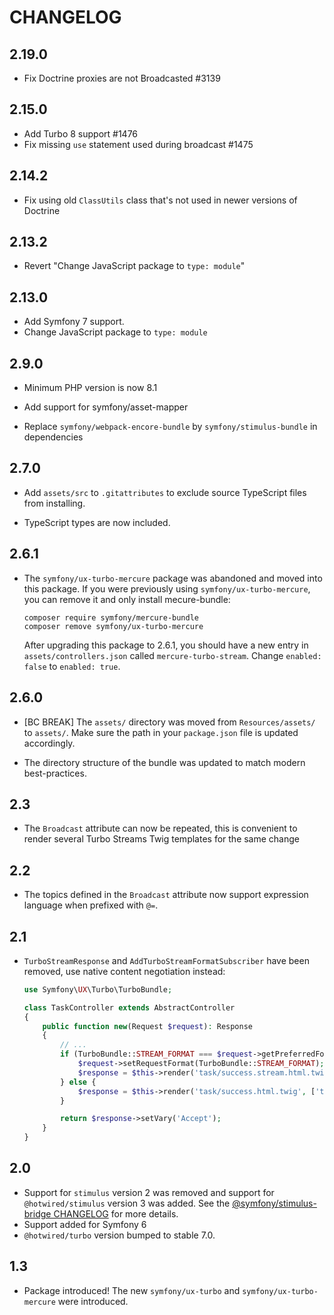 # CHANGELOG

## 2.19.0

-   Fix Doctrine proxies are not Broadcasted #3139

## 2.15.0

-   Add Turbo 8 support #1476
-   Fix missing `use` statement used during broadcast #1475

## 2.14.2

-   Fix using old `ClassUtils` class that's not used in newer versions of Doctrine

## 2.13.2

-   Revert "Change JavaScript package to `type: module`"

## 2.13.0

-   Add Symfony 7 support.
-   Change JavaScript package to `type: module`

## 2.9.0

-   Minimum PHP version is now 8.1

-   Add support for symfony/asset-mapper

-   Replace `symfony/webpack-encore-bundle` by `symfony/stimulus-bundle` in dependencies

## 2.7.0

-   Add `assets/src` to `.gitattributes` to exclude source TypeScript files from
    installing.

-   TypeScript types are now included.

## 2.6.1

-   The `symfony/ux-turbo-mercure` package was abandoned and moved into this package.
    If you were previously using `symfony/ux-turbo-mercure`, you can remove it
    and only install mecure-bundle:

    ```
    composer require symfony/mercure-bundle
    composer remove symfony/ux-turbo-mercure
    ```

    After upgrading this package to 2.6.1, you should have a new entry in
    `assets/controllers.json` called `mercure-turbo-stream`. Change
    `enabled: false` to `enabled: true`.

## 2.6.0

-   [BC BREAK] The `assets/` directory was moved from `Resources/assets/` to `assets/`. Make
    sure the path in your `package.json` file is updated accordingly.

-   The directory structure of the bundle was updated to match modern best-practices.

## 2.3

-   The `Broadcast` attribute can now be repeated, this is convenient to render several Turbo Streams Twig templates for the same change

## 2.2

-   The topics defined in the `Broadcast` attribute now support expression language when prefixed with `@=`.

## 2.1

-   `TurboStreamResponse` and `AddTurboStreamFormatSubscriber` have been removed, use native content negotiation instead:

    ```php
    use Symfony\UX\Turbo\TurboBundle;

    class TaskController extends AbstractController
    {
        public function new(Request $request): Response
        {
            // ...
            if (TurboBundle::STREAM_FORMAT === $request->getPreferredFormat()) {
                $request->setRequestFormat(TurboBundle::STREAM_FORMAT);
                $response = $this->render('task/success.stream.html.twig', ['task' => $task]);
            } else {
                $response = $this->render('task/success.html.twig', ['task' => $task]);
            }

            return $response->setVary('Accept');
        }
    }
    ```

## 2.0

-   Support for `stimulus` version 2 was removed and support for `@hotwired/stimulus`
    version 3 was added. See the [@symfony/stimulus-bridge CHANGELOG](https://github.com/symfony/stimulus-bridge/blob/main/CHANGELOG.md#300)
    for more details.
-   Support added for Symfony 6
-   `@hotwired/turbo` version bumped to stable 7.0.

## 1.3

-   Package introduced! The new `symfony/ux-turbo` and `symfony/ux-turbo-mercure`
    were introduced.

